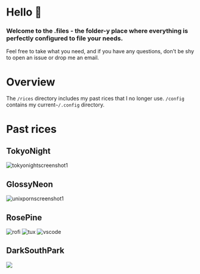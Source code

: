 # Hello :wave:
### Welcome to the .files - the folder-y place where everything is perfectly configured to file your needs.
Feel free to take what you need, and if you have any questions, don't be shy to open an issue or drop me an email.

# Overview
The `/rices` directory includes my past rices that I no longer use. `/config` contains my current`~/.config` directory.

# Past rices

## TokyoNight
![tokyonightscreenshot1](https://user-images.githubusercontent.com/49836430/226100248-3870901e-1172-459f-a6dc-d02800d616f4.png)

## GlossyNeon
![unixpornscreenshot1](https://user-images.githubusercontent.com/49836430/226100223-93c731f7-4431-4ea7-ab75-95c5453c1609.png)

## RosePine
![rofi](https://user-images.githubusercontent.com/49836430/226100276-822f3179-dadf-436d-8ad7-57ddc6dfcdc7.png)
![tux](https://user-images.githubusercontent.com/49836430/226100278-6c976451-cf7c-41fe-8917-cf9cfa9eb36d.png)
![vscode](https://user-images.githubusercontent.com/49836430/226100279-d09922e1-30eb-44ee-8df4-19b587e6086e.png)

## DarkSouthPark
<img src="https://user-images.githubusercontent.com/49836430/151813053-c85e0a12-911e-4e47-a508-0f425f0f3dc7.png">
